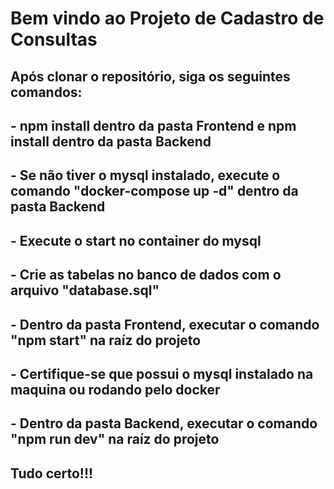 # Bem vindo ao Projeto de Cadastro de Consultas

## Após clonar o repositório, siga os seguintes comandos:
## - npm install dentro da pasta Frontend e npm install dentro da pasta Backend
## - Se não tiver o mysql instalado, execute o comando "docker-compose up -d" dentro da pasta Backend
## - Execute o start no container do mysql
## - Crie as tabelas no banco de dados com o arquivo "database.sql"
## - Dentro da pasta Frontend, executar o comando "npm start" na raíz do projeto
## - Certifique-se que possui o mysql instalado na maquina ou rodando pelo docker
## - Dentro da pasta Backend, executar o comando "npm run dev" na raíz do projeto
## Tudo certo!!!
